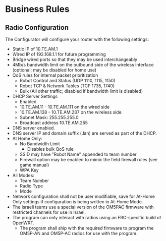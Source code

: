 # Business Rules

## Radio Configuration

The Configurator will configure your router with the following settings:

* Static IP of 10.TE.AM.1
* Wired IP of 192.168.1.1 for future programming
* Bridge wired ports so that they may be used interchangeably
* 4Mb/s bandwidth limit on the outbound side of the wireless interface (optional; may be disabled for home use)
* QoS rules for internal packet prioritization
  * Robot Control and Status (UDP 1110, 1115, 1150)
  * Robot TCP & Network Tables (TCP 1735, 1740)
  * Bulk (All other traffic; disabled if bandwidth limit is disabled)
* DHCP Server Settings
  * Enabled
  * 10.TE.AM.11 - 10.TE.AM.111 on the wired side
  * 10.TE.AM.138 - 10.TE.AM.237 on the wireless side
  * Subnet Mask: 255.255.255.0
  * Broadcast address 10.TE.AM.255
* DNS server enabled.
* DNS server IP and domain suffix (.lan) are served as part of the DHCP.
* At Home Only:
  * No Bandwidth Limit
    * Disables bulk QoS rule
  * SSID may have "Robot Name" appended to team number
  * Firewall option may be enabled to mimic the field firewall rules (see game manual)
  * WPA Key
* All Modes:
  * Team Number
  * Radio Type
  * Mode
* Network configuration shall not be user modifiable, save for At-Home Only settings if configuration is being written in At-Home Mode.
* The Israeli teams use a special version of the OM5PAC firmware with restricted channels for use in Israel.
* The program can only interact with radios using an FRC-specific build of OpenWRT.
  * The program shall ship with the required firmware to program the OM5P-AN and OM5P-AC radios for use with the program.